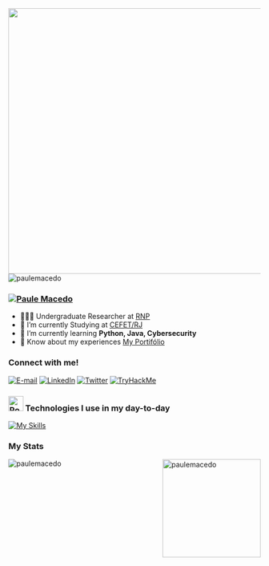 <img align="right" height="530em" src="https://gist.githubusercontent.com/paulemacedo/6cc4c83764ec1f0185942e3d085f4a33/raw/95ce94c6f69fbe2bd7bc82f561aaf2a99d0ede92/Githubcard.svg"/>

<p align="left"> <img src="https://komarev.com/ghpvc/?username=paulemacedo&label=Profile%20views&color=orange&style=flat" alt="paulemacedo" /> </p>

### [![Paule Macedo](https://readme-typing-svg.demolab.com?font=Fira+Code&weight=600&size=25&pause=1000&color=f44d53&random=false&width=450&height=40&lines=Hi%2C+I+am+Paule+Macedo!;I'm+a+Cybersecurity+Enthusiast;I+am+a+Software+Developer)]()


- 🧑🏾‍💻 Undergraduate Researcher at [RNP](https://www.rnp.br/)
- 🔭 I’m currently Studying at [CEFET/RJ](http://cefet-rj.br/index.php/)
- 🌱 I’m currently learning **Python, Java, Cybersecurity**
- 📄 Know about my experiences [My Portifólio](https://paulemacedo.github.io/cv/)


### Connect with me! 

[![E-mail](https://img.shields.io/badge/-Email-000?style=for-the-badge&logo=microsoft-outlook&logoColor=f44d53&color:FFF)](mailto:pauledev@proton.me)
[![LinkedIn](https://img.shields.io/badge/-LinkedIn-000?style=for-the-badge&logo=linkedin&logoColor=f44d53&color:FFF)](https://www.linkedin.com/in/paulemacedo/)
[![Twitter](https://img.shields.io/badge/-Twitter-000?style=for-the-badge&logo=x&logoColor=f44d53&color:FFF)](https://twitter.com/Paulemacedo)
[![TryHackMe](https://img.shields.io/badge/-TryHackMe-000?style=for-the-badge&logo=TryHackMe&logoColor=f44d53&color:FFF)](https://tryhackme.com/p/paulemacedo)

### <img src="https://raw.githubusercontent.com/Tarikul-Islam-Anik/Animated-Fluent-Emojis/master/Emojis/Travel%20and%20places/Rocket.png" alt="Rocket" width="30" height="30" /> Technologies I use in my day-to-day
[![My Skills](https://skillicons.dev/icons?i=py,java,lua,html,css,js,c,cpp,linux,github,git,figma,yarn&perline=8)](https://skillicons.dev) 

### My Stats 
<img align="left" src="https://github-readme-streak-stats.herokuapp.com/?user=paulemacedo&card_width=440&theme=tokyonight-duo" alt="paulemacedo"/>
<img height=196 align="right" src="https://github-readme-stats.vercel.app/api/top-langs?username=paulemacedo&theme=tokyonight&show_icons=true&locale=en&layout=compact" alt="paulemacedo" />



<!--

<br><br>

## 🛠 &nbsp;Tech Stack
  [<img src="https://cdn.jsdelivr.net/gh/devicons/devicon@latest/icons/python/python-original.svg" height="35" alt="python logo"/>](https://python.org/)
  <img width="10" />
  [<img src="https://cdn.jsdelivr.net/gh/devicons/devicon@latest/icons/bash/bash-plain.svg" height="35" alt="python logo"/>](https://en.wikipedia.org/wiki/Bash_(Unix_shell))
  <img width="10" />
  [<img src="https://cdn.jsdelivr.net/gh/devicons/devicon@latest/icons/java/java-original.svg" height="35" alt="java logo"/>](https://www.java.com/)
  <img width="10" />
  [<img src="https://cdn.jsdelivr.net/gh/devicons/devicon@latest/icons/lua/lua-original.svg" height="35" alt="Lua logo"/>](https://www.lua.org/)
  <img width="10" />
  [<img src="https://cdn.jsdelivr.net/gh/devicons/devicon@latest/icons/cplusplus/cplusplus-original.svg" height="35" alt="C++ logo"/>](https://www.w3schools.com/cpp/cpp_intro.asp)
  <img width="10" />
  [<img src="https://cdn.jsdelivr.net/gh/devicons/devicon@latest/icons/c/c-original.svg" height="35" alt="C logo"/>](https://www.w3schools.com/c/c_intro.php)  <img width="10" /> 
  [<img src="https://cdn.jsdelivr.net/gh/devicons/devicon@latest/icons/gimp/gimp-original.svg" height="35" alt="Gimp logo" />](https://www.gimp.org/)
  <img width="10" />
 [<img src="https://upload.wikimedia.org/wikipedia/commons/9/90/DaVinci_Resolve_17_logo.svg" height="35" alt="Davinci Resolve logo"/>](https://www.blackmagicdesign.com/br/products/davinciresolve)
  <img width="10" />

![Kali](https://img.shields.io/badge/-kali%20Linux-05122A?style=flat&logo=kalilinux)&nbsp;
![Python](https://img.shields.io/badge/-Python-05122A?style=flat&logo=python)&nbsp;
![Java](https://img.shields.io/badge/-Java-05122A?style=flat&logo=openjdk)&nbsp;

<br><br>

<h3>GitHub Stats</h3>

<p align="left"> <img src="https://komarev.com/ghpvc/?username=paulemacedo&label=Profile%20views&color=blueviolet&style=flat" alt="paulemacedo" /> </p>

<p align="left"> <a href="https://github.com/ryo-ma/github-profile-trophy"><img src="https://github-profile-trophy.vercel.app/?username=paulemacedo" alt="paulemacedo" /></a> </p>

<p><img align="left" src="https://github-readme-stats.vercel.app/api/top-langs?username=paulemacedo&theme=tokyonight&show_icons=true&locale=en&layout=compact" alt="paulemacedo" /></p>

<p>&nbsp;<img align="left" src="https://github-readme-stats.vercel.app/api?username=paulemacedo&theme=tokyonight&show_icons=true&locale=en" alt="paulemacedo" /></p>

<p><img align="left" src="https://github-readme-streak-stats.herokuapp.com/?user=paulemacedo&theme=tokyonight-duo" alt="paulemacedo" /></p>

<a href="https://github.com/paulemacedo/github-contributor-stats">![Taehyun's GitHub Contributor stats](https://github-contributor-stats.vercel.app/api?username=paulemacedo&combine_all_yearly_contributions=true&hide=B,B+&theme=tokyonight)</a>

<br>

-->



<!--

<img width="490em" src="https://github-readme-twitter-gazf.vercel.app/api?id=maykbrito&layout=wide&show_reply=off&show_retweet=off" />

[![My Skills](https://skillicons.dev/icons?i=linkedin)](https://www.linkedin.com/in/paulemacedo/)
[![My Skills](https://skillicons.dev/icons?i=twitter)](https://twitter.com/Paulemacedo)


Here are some ideas to get you started:

- ▶️ I regularly post videos on [youtube.com/maykbrito](https://youtube.com/maykbrito)
- 🔭 I’m currently working on ...
- 🌱 I’m currently learning ...
- 👯 I’m looking to collaborate on ...
- 🤔 I’m looking for help with ...
- 💬 Ask me about ...
- 📫 How to reach me: ...
- 😄 Pronouns: ...
- ⚡ Fun fact: ...
-->
